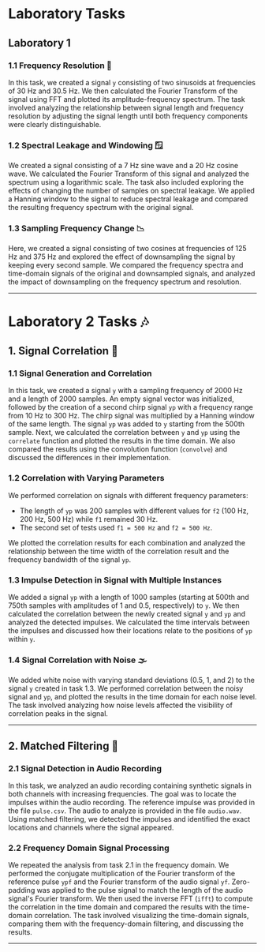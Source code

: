 # Laboratory Tasks

## Laboratory 1

### 1.1 Frequency Resolution 📏
In this task, we created a signal `y` consisting of two sinusoids at frequencies of 30 Hz and 30.5 Hz. We then calculated the Fourier Transform of the signal using FFT and plotted its amplitude-frequency spectrum. The task involved analyzing the relationship between signal length and frequency resolution by adjusting the signal length until both frequency components were clearly distinguishable. 

### 1.2 Spectral Leakage and Windowing 🪟
We created a signal consisting of a 7 Hz sine wave and a 20 Hz cosine wave. We calculated the Fourier Transform of this signal and analyzed the spectrum using a logarithmic scale. The task also included exploring the effects of changing the number of samples on spectral leakage. We applied a Hanning window to the signal to reduce spectral leakage and compared the resulting frequency spectrum with the original signal.

### 1.3 Sampling Frequency Change 📉
Here, we created a signal consisting of two cosines at frequencies of 125 Hz and 375 Hz and explored the effect of downsampling the signal by keeping every second sample. We compared the frequency spectra and time-domain signals of the original and downsampled signals, and analyzed the impact of downsampling on the frequency spectrum and resolution.

---

# Laboratory 2 Tasks 🎶

## 1. Signal Correlation 📡

### 1.1 Signal Generation and Correlation
In this task, we created a signal `y` with a sampling frequency of 2000 Hz and a length of 2000 samples. An empty signal vector was initialized, followed by the creation of a second chirp signal `yp` with a frequency range from 10 Hz to 300 Hz. The chirp signal was multiplied by a Hanning window of the same length. The signal `yp` was added to `y` starting from the 500th sample. Next, we calculated the correlation between `y` and `yp` using the `correlate` function and plotted the results in the time domain. We also compared the results using the convolution function (`convolve`) and discussed the differences in their implementation.

### 1.2 Correlation with Varying Parameters
We performed correlation on signals with different frequency parameters:
- The length of `yp` was 200 samples with different values for `f2` (100 Hz, 200 Hz, 500 Hz) while `f1` remained 30 Hz.
- The second set of tests used `f1 = 500 Hz` and `f2 = 500 Hz`.

We plotted the correlation results for each combination and analyzed the relationship between the time width of the correlation result and the frequency bandwidth of the signal `yp`.

### 1.3 Impulse Detection in Signal with Multiple Instances
We added a signal `yp` with a length of 1000 samples (starting at 500th and 750th samples with amplitudes of 1 and 0.5, respectively) to `y`. We then calculated the correlation between the newly created signal `y` and `yp` and analyzed the detected impulses. We calculated the time intervals between the impulses and discussed how their locations relate to the positions of `yp` within `y`.

### 1.4 Signal Correlation with Noise 🌫️
We added white noise with varying standard deviations (0.5, 1, and 2) to the signal `y` created in task 1.3. We performed correlation between the noisy signal and `yp`, and plotted the results in the time domain for each noise level. The task involved analyzing how noise levels affected the visibility of correlation peaks in the signal.

---

## 2. Matched Filtering 🎯

### 2.1 Signal Detection in Audio Recording
In this task, we analyzed an audio recording containing synthetic signals in both channels with increasing frequencies. The goal was to locate the impulses within the audio recording. The reference impulse was provided in the file `pulse.csv`. The audio to analyze is provided in the file `audio.wav`. Using matched filtering, we detected the impulses and identified the exact locations and channels where the signal appeared.

### 2.2 Frequency Domain Signal Processing
We repeated the analysis from task 2.1 in the frequency domain. We performed the conjugate multiplication of the Fourier transform of the reference pulse `ypf` and the Fourier transform of the audio signal `yf`. Zero-padding was applied to the pulse signal to match the length of the audio signal's Fourier transform. We then used the inverse FFT (`ifft`) to compute the correlation in the time domain and compared the results with the time-domain correlation. The task involved visualizing the time-domain signals, comparing them with the frequency-domain filtering, and discussing the results.

---

